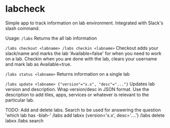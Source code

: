 # labcheck

Simple app to track information on lab environment.  Integrated with Slack's slash command.

Usage:
`/labs`
Returns the all lab information


`/labs checkout <labname>
/labs checkin <labname>`
Checkout adds your slack/name and marks the lab 'Available=false' for when you need to work on a lab.
Checkin when you are done with the lab, clears your username and mark lab as Available=true.

`/labs status <labname>`
Returns information on a single lab

`/labs update <labname> {"version"="x.x", "desc"="..."}`
Updates lab version and description. Wrap version/desc in JSON format.
Use the description to add tiles, apps, services or whatever is relevant to the particular lab.

TODO:
Add and delete labs.  Search to be used for answering the question 'which lab has -blah-'
/labs add labxx {version='x.x', desc='....'}
/labs delete labxx
/labs search <searchterm>
